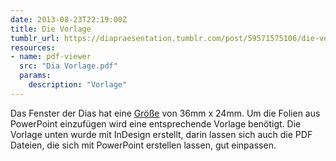 ```yaml
---
date: 2013-08-23T22:19:00Z
title: Die Vorlage
tumblr_url: https://diapraesentation.tumblr.com/post/59571575106/die-vorlage
resources:
- name: pdf-viewer
  src: "Dia Vorlage.pdf"
  params:
    description: "Vorlage"
---
```

Das Fenster der Dias hat eine [Größe](http://de.wikipedia.org/wiki/Diarahmen "Diarahmen") von 36mm x 24mm. Um die Folien aus PowerPoint einzufügen wird eine entsprechende Vorlage benötigt. Die Vorlage unten wurde mit InDesign erstellt, darin lassen sich auch die PDF Dateien, die sich mit PowerPoint erstellen lassen, gut einpassen.
